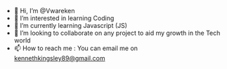 - 👋 Hi, I’m @Vwareken
- 👀 I’m interested in learning Coding
- 🌱 I’m currently learning Javascript (JS)
- 💞️ I’m looking to collaborate on any project to aid my growth in the Tech world
- 📫 How to reach me : You can email me on kennethkingsley89@gmail.com

<!---
Vwareken/Vwareken is a ✨ special ✨ repository because its `README.md` (this file) appears on your GitHub profile.
You can click the Preview link to take a look at your changes.
--->
